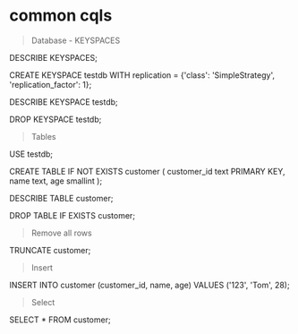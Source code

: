 # common cqls

> Database - KEYSPACES

DESCRIBE KEYSPACES;

CREATE KEYSPACE testdb WITH replication = {'class': 'SimpleStrategy', 'replication_factor': 1};

DESCRIBE KEYSPACE testdb;

DROP KEYSPACE testdb;

> Tables

USE testdb;

CREATE TABLE IF NOT EXISTS customer (
customer_id text PRIMARY KEY,
name text,
age smallint
);

DESCRIBE TABLE customer;

DROP TABLE IF EXISTS customer;

> Remove all rows

TRUNCATE customer;

> Insert

INSERT INTO customer (customer_id, name, age)
VALUES ('123', 'Tom', 28);

> Select

SELECT * FROM customer;
